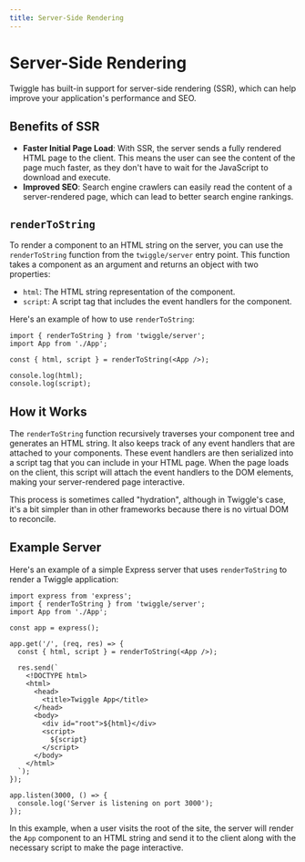 ```yaml
---
title: Server-Side Rendering
---
```


# Server-Side Rendering

Twiggle has built-in support for server-side rendering (SSR), which can help improve your application's performance and SEO.

## Benefits of SSR

-   **Faster Initial Page Load**: With SSR, the server sends a fully rendered HTML page to the client. This means the user can see the content of the page much faster, as they don't have to wait for the JavaScript to download and execute.
-   **Improved SEO**: Search engine crawlers can easily read the content of a server-rendered page, which can lead to better search engine rankings.

## `renderToString`

To render a component to an HTML string on the server, you can use the `renderToString` function from the `twiggle/server` entry point. This function takes a component as an argument and returns an object with two properties:

- `html`: The HTML string representation of the component.
- `script`: A script tag that includes the event handlers for the component.

Here's an example of how to use `renderToString`:

```tsx
import { renderToString } from 'twiggle/server';
import App from './App';

const { html, script } = renderToString(<App />);

console.log(html);
console.log(script);
```

## How it Works

The `renderToString` function recursively traverses your component tree and generates an HTML string. It also keeps track of any event handlers that are attached to your components. These event handlers are then serialized into a script tag that you can include in your HTML page. When the page loads on the client, this script will attach the event handlers to the DOM elements, making your server-rendered page interactive.

This process is sometimes called "hydration", although in Twiggle's case, it's a bit simpler than in other frameworks because there is no virtual DOM to reconcile.

## Example Server

Here's an example of a simple Express server that uses `renderToString` to render a Twiggle application:

```tsx
import express from 'express';
import { renderToString } from 'twiggle/server';
import App from './App';

const app = express();

app.get('/', (req, res) => {
  const { html, script } = renderToString(<App />);

  res.send(`
    <!DOCTYPE html>
    <html>
      <head>
        <title>Twiggle App</title>
      </head>
      <body>
        <div id="root">${html}</div>
        <script>
          ${script}
        </script>
      </body>
    </html>
  `);
});

app.listen(3000, () => {
  console.log('Server is listening on port 3000');
});
```

In this example, when a user visits the root of the site, the server will render the `App` component to an HTML string and send it to the client along with the necessary script to make the page interactive.